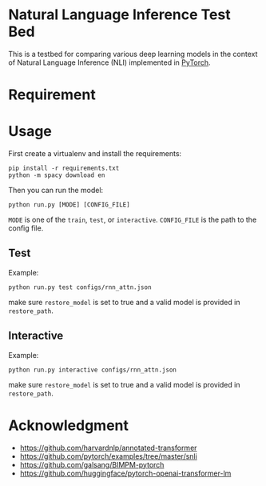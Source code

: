 # Natural Language Inference Test Bed
This is a testbed for comparing various deep learning models in the context of Natural Language Inference (NLI) implemented in [PyTorch](http://pytorch.org).



# Requirement

# Usage

First create a virtualenv and install the requirements:

    pip install -r requirements.txt
    python -m spacy download en

Then you can run the model:

    python run.py [MODE] [CONFIG_FILE]

`MODE` is one of the `train`, `test`, or `interactive`. `CONFIG_FILE` is the path to the config file.

## Test
Example:

    python run.py test configs/rnn_attn.json

make sure `restore_model` is set to true and a valid model is provided in `restore_path`.

## Interactive
Example:

    python run.py interactive configs/rnn_attn.json

make sure `restore_model` is set to true and a valid model is provided in `restore_path`.






# Acknowledgment
- https://github.com/harvardnlp/annotated-transformer
- https://github.com/pytorch/examples/tree/master/snli
- https://github.com/galsang/BIMPM-pytorch
- https://github.com/huggingface/pytorch-openai-transformer-lm